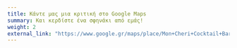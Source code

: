 ```yaml
---
title: Κάντε μας μια κριτική στο Google Maps
summary: Και κερδίστε ένα σφηνάκι από εμάς!
weight: 2
external_link: "https://www.google.gr/maps/place/Mon+Cheri+Cocktail+Bar/@37.0429829,22.1108527,17z/data=!3m1!4b1!4m6!3m5!1s0x1361b1abd29c43a5:0x6730c9246d2dbd04!8m2!3d37.0429786!4d22.1134276!16s%2Fg%2F11pzk73_hh?entry=ttu&g_ep=EgoyMDI1MDExNS4wIKXMDSoASAFQAw%3D%3D"
---
```


